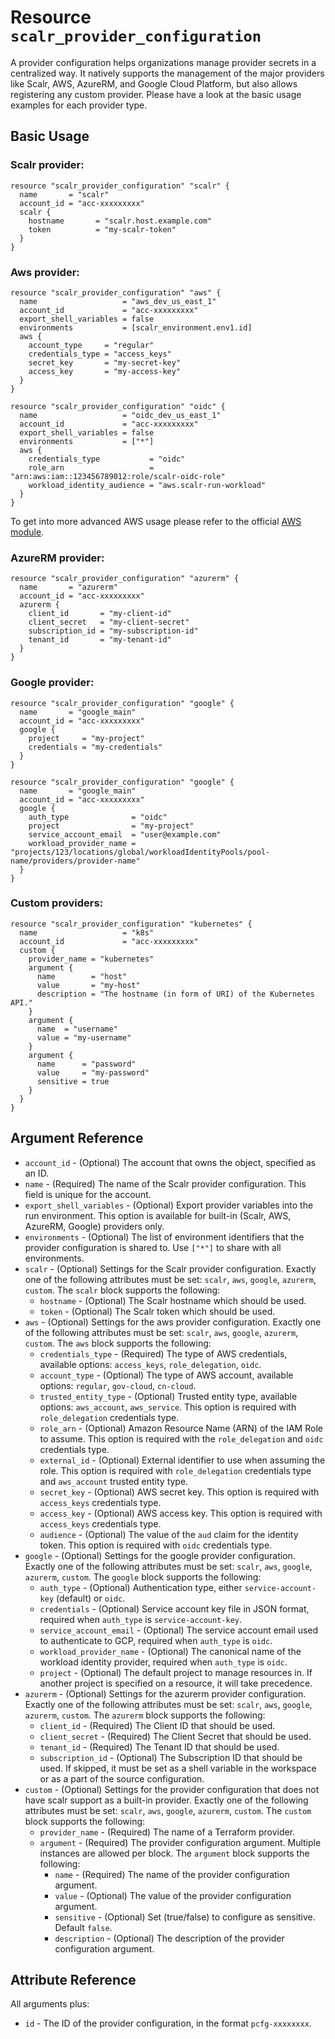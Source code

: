 
# Resource `scalr_provider_configuration`

A provider configuration helps organizations manage provider secrets in a centralized way.
It natively supports the management of the major providers like Scalr, AWS, AzureRM, and Google Cloud Platform, 
but also allows registering any custom provider. Please have a look at the basic usage examples for each provider type.

## Basic Usage

### Scalr provider:

```hcl
resource "scalr_provider_configuration" "scalr" {
  name       = "scalr"
  account_id = "acc-xxxxxxxxx"
  scalr {
    hostname       = "scalr.host.example.com"
    token          = "my-scalr-token"
  }
}
```

### Aws provider:

```hcl
resource "scalr_provider_configuration" "aws" {
  name                   = "aws_dev_us_east_1"
  account_id             = "acc-xxxxxxxxx"
  export_shell_variables = false
  environments           = [scalr_environment.env1.id]
  aws {
    account_type     = "regular"
    credentials_type = "access_keys"
    secret_key       = "my-secret-key"
    access_key       = "my-access-key"
  }
}
```

```hcl
resource "scalr_provider_configuration" "oidc" {
  name                   = "oidc_dev_us_east_1"
  account_id             = "acc-xxxxxxxxx"
  export_shell_variables = false
  environments           = ["*"]
  aws {
    credentials_type           = "oidc"
    role_arn                   = "arn:aws:iam::123456789012:role/scalr-oidc-role"
    workload_identity_audience = "aws.scalr-run-workload"
  }
}
```

To get into more advanced AWS usage please refer to the official [AWS module](https://github.com/Scalr/terraform-scalr-provider-configuration-aws).

### AzureRM provider:

```hcl
resource "scalr_provider_configuration" "azurerm" {
  name       = "azurerm"
  account_id = "acc-xxxxxxxxx"
  azurerm {
    client_id       = "my-client-id"
    client_secret   = "my-client-secret"
    subscription_id = "my-subscription-id"
    tenant_id       = "my-tenant-id"
  }
}
```

### Google provider:

```hcl
resource "scalr_provider_configuration" "google" {
  name       = "google_main"
  account_id = "acc-xxxxxxxxx"
  google {
    project     = "my-project"
    credentials = "my-credentials"
  }
}
```

```hcl
resource "scalr_provider_configuration" "google" {
  name       = "google_main"
  account_id = "acc-xxxxxxxxx"
  google {
    auth_type              = "oidc"
    project                = "my-project"
    service_account_email  = "user@example.com"
    workload_provider_name = "projects/123/locations/global/workloadIdentityPools/pool-name/providers/provider-name"
  }
}
```

### Custom providers:

```hcl
resource "scalr_provider_configuration" "kubernetes" {
  name                   = "k8s"
  account_id             = "acc-xxxxxxxxx"
  custom {
    provider_name = "kubernetes"
    argument {
      name        = "host"
      value       = "my-host"
      description = "The hostname (in form of URI) of the Kubernetes API."
    }
    argument {
      name  = "username"
      value = "my-username"
    }
    argument {
      name      = "password"
      value     = "my-password"
      sensitive = true
    }
  }
}
```

## Argument Reference

* `account_id` - (Optional) The account that owns the object, specified as an ID.
* `name` - (Required) The name of the Scalr provider configuration. This field is unique for the account.
* `export_shell_variables` - (Optional) Export provider variables into the run environment. This option is available for built-in (Scalr, AWS, AzureRM, Google) providers only.
* `environments` - (Optional) The list of environment identifiers that the provider configuration is shared to. Use `["*"]` to share with all environments.
* `scalr` - (Optional) Settings for the Scalr provider configuration. Exactly one of the following attributes must be set: `scalr`, `aws`, `google`, `azurerm`, `custom`.
  The `scalr` block supports the following:
    * `hostname` - (Optional) The Scalr hostname which should be used.
    * `token` - (Optional) The Scalr token which should be used.
* `aws` - (Optional) Settings for the aws provider configuration. Exactly one of the following attributes must be set: `scalr`, `aws`, `google`, `azurerm`, `custom`.
   The `aws` block supports the following:
  * `credentials_type` - (Required) The type of AWS credentials, available options: `access_keys`, `role_delegation`, `oidc`.
  * `account_type` - (Optional) The type of AWS account, available options: `regular`, `gov-cloud`, `cn-cloud`.
  * `trusted_entity_type` - (Optional) Trusted entity type, available options: `aws_account`, `aws_service`. This option is required with `role_delegation` credentials type.
  * `role_arn` - (Optional) Amazon Resource Name (ARN) of the IAM Role to assume. This option is required with the `role_delegation` and `oidc` credentials type.
  * `external_id` - (Optional) External identifier to use when assuming the role. This option is required with `role_delegation` credentials type and `aws_account` trusted entity type.
  * `secret_key` - (Optional) AWS secret key. This option is required with `access_keys` credentials type.
  * `access_key` - (Optional) AWS access key. This option is required with `access_keys` credentials type.
  * `audience` - (Optional) The value of the `aud` claim for the identity token. This option is required with `oidc` credentials type.
* `google` - (Optional) Settings for the google provider configuration. Exactly one of the following attributes must be set: `scalr`, `aws`, `google`, `azurerm`, `custom`.
   The `google` block supports the following:
  * `auth_type` - (Optional) Authentication type, either `service-account-key` (default) or `oidc`.
  * `credentials` - (Optional) Service account key file in JSON format, required when `auth_type` is `service-account-key`.
  * `service_account_email` - (Optional) The service account email used to authenticate to GCP, required when `auth_type` is `oidc`.
  * `workload_provider_name` - (Optional) The canonical name of the workload identity provider, required when `auth_type` is `oidc`.
  * `project` - (Optional) The default project to manage resources in. If another project is specified on a resource, it will take precedence.
* `azurerm` - (Optional) Settings for the azurerm provider configuration. Exactly one of the following attributes must be set: `scalr`, `aws`, `google`, `azurerm`, `custom`.
   The `azurerm` block supports the following:
  * `client_id` - (Required) The Client ID that should be used.
  * `client_secret` - (Required) The Client Secret that should be used.
  * `tenant_id` - (Required) The Tenant ID that should be used.
  * `subscription_id` - (Optional) The Subscription ID that should be used. If skipped, it must be set as a shell variable in the workspace or as a part of the source configuration.
* `custom` - (Optional) Settings for the provider configuration that does not have scalr support as a built-in provider. Exactly one of the following attributes must be set: `scalr`, `aws`, `google`, `azurerm`, `custom`.
   The `custom` block supports the following:
  * `provider_name` - (Required) The name of a Terraform provider.
  * `argument` - (Required) The provider configuration argument. Multiple instances are allowed per block.
     The `argument` block supports the following:
    * `name` - (Required) The name of the provider configuration argument. 
    * `value` - (Optional) The value of the provider configuration argument.
    * `sensitive` - (Optional) Set (true/false) to configure as sensitive. Default `false`.
    * `description` - (Optional) The description of the provider configuration argument.


## Attribute Reference

All arguments plus:

* `id` - The ID of the provider configuration, in the format `pcfg-xxxxxxxx`.
